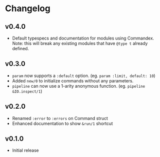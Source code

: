 # Changelog

## v0.4.0

- Default typespecs and documentation for modules using Commandex.
  Note: this will break any existing modules that have `@type t` already defined.

## v0.3.0

- `param` now supports a `:default` option. (eg. `param :limit, default: 10`)
- Added `new/0` to initialize commands without any parameters.
- `pipeline` can now use a 1-arity anonymous function. (eg. `pipeline &IO.inspect/1`)

## v0.2.0

- Renamed `:error` to `:errors` on Command struct
- Enhanced documentation to show `&run/1` shortcut

## v0.1.0

- Initial release
